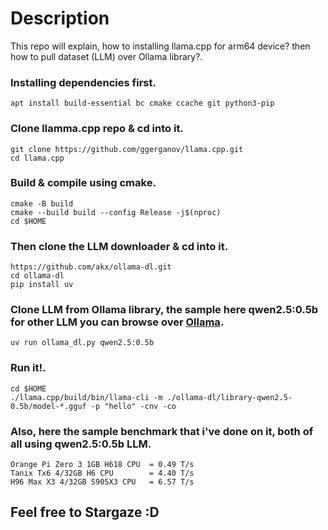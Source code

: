 # Description
This repo will explain, how to installing llama.cpp for arm64 device? then how to pull dataset (LLM) over Ollama library?.

### Installing dependencies first.
```
apt install build-essential bc cmake ccache git python3-pip
```
### Clone llamma.cpp repo & cd into it.
```
git clone https://github.com/ggerganov/llama.cpp.git
cd llama.cpp
```
### Build & compile using cmake.
```
cmake -B build
cmake --build build --config Release -j$(nproc)
cd $HOME
```
### Then clone the LLM downloader & cd into it.
```
https://github.com/akx/ollama-dl.git
cd ollama-dl
pip install uv
```
### Clone LLM from Ollama library, the sample here qwen2.5:0.5b for other LLM you can browse over [Ollama](https://ollama.com/library).
```
uv run ollama_dl.py qwen2.5:0.5b
```
### Run it!.
```
cd $HOME
./llama.cpp/build/bin/llama-cli -m ./ollama-dl/library-qwen2.5-0.5b/model-*.gguf -p "hello" -cnv -co
```
### Also, here the sample benchmark that i've done on it, both of all using qwen2.5:0.5b LLM.
```
Orange Pi Zero 3 1GB H618 CPU  = 0.49 T/s
Tanix Tx6 4/32GB H6 CPU        = 4.40 T/s
H96 Max X3 4/32GB S905X3 CPU   = 6.57 T/s
```
## Feel free to Stargaze :D
